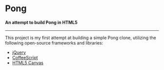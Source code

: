 # Pong

#### An attempt to build Pong in HTML5

- - -

This project is my first attempt at building a simple Pong clone, utilizing the following open-source frameworks and libraries:
 * [jQuery](http://jquery.com)
 * [CoffeeScript](http://coffeescript.org/)
 * [HTML5 Canvas](http://en.wikipedia.org/wiki/Canvas_element)
